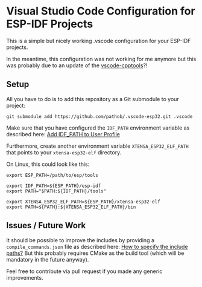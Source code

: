 Visual Studio Code Configuration for ESP-IDF Projects
=====================================================

This is a simple but nicely working .vscode configuration for your ESP-IDF projects.

In the meantime, this configuration was not working for me anymore but this was probably due to an update of the [vscode-cpptools](https://github.com/Microsoft/vscode-cpptools)?!

Setup
-----

All you have to do is to add this repository as a Git submodule to your project:

```
git submodule add https://github.com/pathob/.vscode-esp32.git .vscode
```

Make sure that you have configured the `IDF_PATH` environment variable as described here:
[Add IDF_PATH to User Profile](https://docs.espressif.com/projects/esp-idf/en/latest/get-started/add-idf_path-to-profile.html)

Furthermore, create another environment variable `XTENSA_ESP32_ELF_PATH` that points to your `xtensa-esp32-elf` directory.

On Linux, this could look like this:

```
export ESP_PATH=/path/to/esp/tools

export IDF_PATH=${ESP_PATH}/esp-idf
export PATH="$PATH:${IDF_PATH}/tools"

export XTENSA_ESP32_ELF_PATH=${ESP_PATH}/xtensa-esp32-elf
export PATH=${PATH}:${XTENSA_ESP32_ELF_PATH}/bin
```

Issues / Future Work
--------------------

It should be possible to improve the includes by providing a `compile_commands.json` file as described here:
[How to specify the include paths?](https://github.com/Microsoft/vscode-cpptools/blob/master/Documentation/Getting%20started%20with%20IntelliSense%20configuration.md#how-to-specify-the-include-paths)
But this probably requires CMake as the build tool (which will be mandatory in the future anyway).

Feel free to contribute via pull request if you made any generic improvements.

